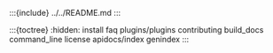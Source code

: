 :::{include} ../../README.md
:::

:::{toctree}
:hidden:
install
faq
plugins/plugins
contributing
build_docs
command_line
license
apidocs/index
genindex
:::
